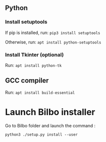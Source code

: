 ## Python

### Install setuptools

If pip is installed, run: ```pip3 install setuptools```

Otherwise, run: ```apt install python-setuptools```

### Install Tkinter (optional)

Run: ```apt install python-tk```

## GCC compiler

Run: ```apt install build-essential```

# Launch Bilbo installer

Go to Bilbo folder and launch the command :

```python3 ./setup.py install --user```


